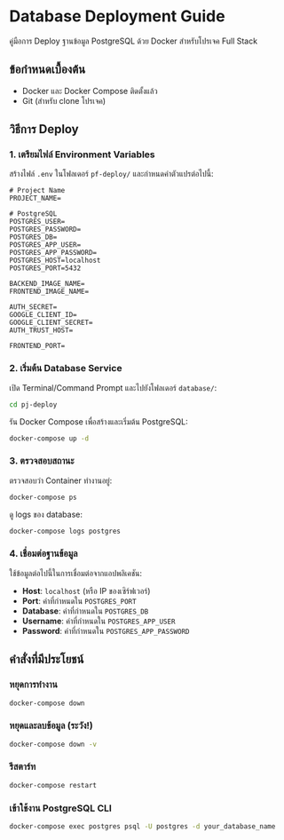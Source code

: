 # Database Deployment Guide

คู่มือการ Deploy ฐานข้อมูล PostgreSQL ด้วย Docker สำหรับโปรเจค Full Stack

## ข้อกำหนดเบื้องต้น

- Docker และ Docker Compose ติดตั้งแล้ว
- Git (สำหรับ clone โปรเจค)

## วิธีการ Deploy

### 1. เตรียมไฟล์ Environment Variables

สร้างไฟล์ `.env` ในโฟลเดอร์ `pf-deploy/` และกำหนดค่าตัวแปรต่อไปนี้:

```env
# Project Name
PROJECT_NAME=

# PostgreSQL
POSTGRES_USER=
POSTGRES_PASSWORD=
POSTGRES_DB=
POSTGRES_APP_USER=
POSTGRES_APP_PASSWORD=
POSTGRES_HOST=localhost
POSTGRES_PORT=5432

BACKEND_IMAGE_NAME=
FRONTEND_IMAGE_NAME=

AUTH_SECRET=
GOOGLE_CLIENT_ID=
GOOGLE_CLIENT_SECRET=
AUTH_TRUST_HOST=

FRONTEND_PORT=
```

### 2. เริ่มต้น Database Service

เปิด Terminal/Command Prompt และไปยังโฟลเดอร์ `database/`:

```bash
cd pj-deploy
```

รัน Docker Compose เพื่อสร้างและเริ่มต้น PostgreSQL:

```bash
docker-compose up -d
```

### 3. ตรวจสอบสถานะ

ตรวจสอบว่า Container ทำงานอยู่:

```bash
docker-compose ps
```

ดู logs ของ database:

```bash
docker-compose logs postgres
```

### 4. เชื่อมต่อฐานข้อมูล

ใช้ข้อมูลต่อไปนี้ในการเชื่อมต่อจากแอปพลิเคชัน:

- **Host**: `localhost` (หรือ IP ของเซิร์ฟเวอร์)
- **Port**: ค่าที่กำหนดใน `POSTGRES_PORT`
- **Database**: ค่าที่กำหนดใน `POSTGRES_DB`
- **Username**: ค่าที่กำหนดใน `POSTGRES_APP_USER`
- **Password**: ค่าที่กำหนดใน `POSTGRES_APP_PASSWORD`

## คำสั่งที่มีประโยชน์

### หยุดการทำงาน
```bash
docker-compose down
```

### หยุดและลบข้อมูล (ระวัง!)
```bash
docker-compose down -v
```

### รีสตาร์ท
```bash
docker-compose restart
```

### เข้าใช้งาน PostgreSQL CLI
```bash
docker-compose exec postgres psql -U postgres -d your_database_name
```
